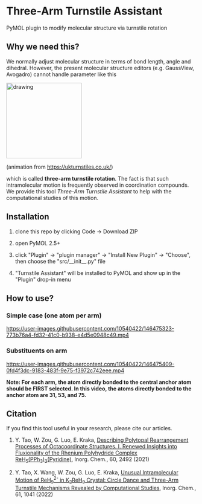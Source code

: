 # Three-Arm Turnstile Assistant
PyMOL plugin to modify molecular structure via turnstile rotation




## Why we need this? 

We normally adjust molecular structure in terms of bond length, angle and dihedral. However, the present molecular structure editors (e.g. GaussView, Avogadro) cannot handle parameter like this 



<img src="https://user-images.githubusercontent.com/10540422/146474538-7cfdb858-bb4f-45f2-aeba-9d6721c50e5c.gif" alt="drawing" width="200"/>

(animation from https://ukturnstiles.co.uk/)

which is called **three-arm turnstile rotation**. The fact is that such intramolecular motion is frequently observed in coordination compounds. We provide this tool *Three-Arm Turnstile Assistant* to help with the computational studies of this motion. 

## Installation 

1) clone this repo by clicking Code -> Download ZIP

2) open PyMOL 2.5+ 

3) click "Plugin" -> "plugin manager" -> "Install New Plugin" -> "Choose", then choose the "src/\_\_init\_\_.py" file

4) "Turnstile Assistant" will be installed to PyMOL and show up in the "Plugin" drop-in menu


## How to use? 

### Simple case (one atom per arm)


https://user-images.githubusercontent.com/10540422/146475323-773b76a4-fd32-41c0-b938-e4d5e0948c49.mp4





### Substituents on arm


https://user-images.githubusercontent.com/10540422/146475409-0fd4f3dc-9183-483f-9e75-f3972c742eee.mp4


**Note: For each arm, the atom directly bonded to the central anchor atom should be FIRST selected. In this video, the atoms directly bonded to the anchor atom are 31, 53, and 75.**



## Citation 

If you find this tool useful in your research, please cite our articles.


1. Y. Tao, W. Zou, G. Luo, E. Kraka, [Describing Polytopal Rearrangement Processes of Octacoordinate Structures. I. Renewed Insights into Fluxionality of the Rhenium Polyhydride Complex ReH<sub>5</sub>(PPh<sub>3</sub>)<sub>2</sub>(Pyridine)](https://pubs.acs.org/doi/10.1021/acs.inorgchem.0c03418), Inorg. Chem., 60, 2492 (2021)

2. Y. Tao, X. Wang, W. Zou, G. Luo, E. Kraka, [Unusual Intramolecular Motion of ReH<sub>9</sub><sup>2-</sup> in K<sub>2</sub>ReH<sub>9</sub> Crystal: Circle Dance and Three-Arm Turnstile Mechanisms Revealed by Computational Studies](https://pubs.acs.org/doi/10.1021/acs.inorgchem.1c03118), Inorg. Chem., 61, 1041 (2022)



